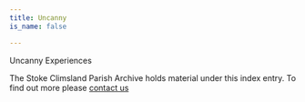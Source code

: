 ```yaml
---
title: Uncanny
is_name: false

---
```


Uncanny Experiences


The Stoke Climsland Parish Archive holds material under this index entry. To find out more please [contact us](/contact/)
